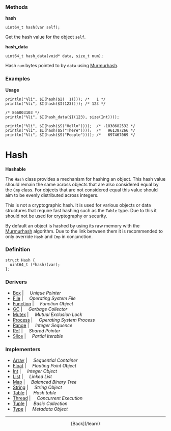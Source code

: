   <div class="row">
  <div class="col-xs-6 col-md-6">

### Methods

__hash__

    uint64_t hash(var self);

Get the hash value for the object `self`.

__hash_data__

    uint64_t hash_data(void* data, size_t num);

Hash `num` bytes pointed to by `data` using [Murmurhash](http://en.wikipedia.org/wiki/MurmurHash).

### Examples

__Usage__

    println("%li", $I(hash($I(  1)))); /*   1 */
    println("%li", $I(hash($I(123)))); /* 123 */
    
    /* 866003103 */
    println("%li", $I(hash_data($I(123), size(Int))));
    
    println("%li", $I(hash($S("Hello"))));  /* -1838682532 */
    println("%li", $I(hash($S("There"))));  /*   961387266 */
    println("%li", $I(hash($S("People")))); /*   697467069 */
    



  </div>
  <div class="col-xs-6 col-md-6">

# Hash
__Hashable__

The `Hash` class provides a mechanism for hashing an object. This hash value should remain the same across objects that are also considered equal by the `Cmp` class. For objects that are not considered equal this value should aim to be evenly distributed across integers.

This is not a cryptographic hash. It is used for various objects or data structures that require fast hashing such as the `Table` type. Due to this it should not be used for cryptography or security.

By default an object is hashed by using its raw memory with the [Murmurhash](http://en.wikipedia.org/wiki/MurmurHash) algorithm. Due to the link between them it is recommended to only override `Hash` and `Cmp` in conjunction.

### Definition

    struct Hash {
      uint64_t (*hash)(var);
    };
    

### Derivers

* <span class="docitem">[Box](/learn/box)</span> | &nbsp; &nbsp;   _Unique Pointer_
* <span class="docitem">[File](/learn/file)</span> | &nbsp; &nbsp;   _Operating System File_
* <span class="docitem">[Function](/learn/function)</span> | &nbsp; &nbsp;   _Function Object_
* <span class="docitem">[GC](/learn/gc)</span> | &nbsp; &nbsp;   _Garbage Collector_
* <span class="docitem">[Mutex](/learn/mutex)</span> | &nbsp; &nbsp;   _Mutual Exclusion Lock_
* <span class="docitem">[Process](/learn/process)</span> | &nbsp; &nbsp;   _Operating System Process_
* <span class="docitem">[Range](/learn/range)</span> | &nbsp; &nbsp;   _Integer Sequence_
* <span class="docitem">[Ref](/learn/ref)</span> | &nbsp; &nbsp;   _Shared Pointer_
* <span class="docitem">[Slice](/learn/slice)</span> | &nbsp; &nbsp;   _Partial Iterable_
### Implementers

* <span class="docitem">[Array](/learn/array)</span> | &nbsp; &nbsp;   _Sequential Container_
* <span class="docitem">[Float](/learn/float)</span> | &nbsp; &nbsp;   _Floating Point Object_
* <span class="docitem">[Int](/learn/int)</span> | &nbsp; &nbsp;   _Integer Object_
* <span class="docitem">[List](/learn/list)</span> | &nbsp; &nbsp;   _Linked List_
* <span class="docitem">[Map](/learn/map)</span> | &nbsp; &nbsp;   _Balanced Binary Tree_
* <span class="docitem">[String](/learn/string)</span> | &nbsp; &nbsp;   _String Object_
* <span class="docitem">[Table](/learn/table)</span> | &nbsp; &nbsp;   _Hash table_
* <span class="docitem">[Thread](/learn/thread)</span> | &nbsp; &nbsp;   _Concurrent Execution_
* <span class="docitem">[Tuple](/learn/tuple)</span> | &nbsp; &nbsp;   _Basic Collection_
* <span class="docitem">[Type](/learn/type)</span> | &nbsp; &nbsp;   _Metadata Object_

* * *

  <p style="text-align:center;">
[Back](/learn)
  </p>

  </div>
  </div>
